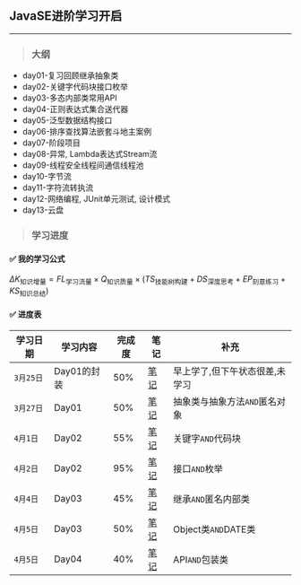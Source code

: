## JavaSE进阶学习开启

___

> ### 大纲
- day01-复习回顾继承抽象类
- day02-关键字代码块接口枚举
- day03-多态内部类常用API
- day04-正则表达式集合送代器
- day05-泛型数据结构接口
- day06-排序查找算法嵌套斗地主案例
- day07-阶段项目
- day08-异常, Lambda表达式Stream流
- day09-线程安全线程间通信线程池
- day10-字节流
- day11-字符流转执流
- day12-网络编程, JUnit单元测试, 设计模式
- day13-云盘

> ### 学习进度

#### ✅ 我的学习公式
$`\Delta K_{\text{知识增量}} = FL_{\text{学习流量}} \times Q_{\text{知识质量}} \times (TS_{\text{技能树构建}} + DS_{\text{深度思考}} + EP_{\text{刻意练习}} + KS_{\text{知识总结}})
`$

#### ✅ 进度表
|学习日期|学习内容|完成度|笔记|补充|
|---|---|---|---|---|
|`3月25日`|Day01的封装|50%|[笔记](Notes/01_JavaSE进阶-继承,抽象类.md)|早上学了,但下午状态很差,未学习|
|`3月27日`|Day01|50%|[笔记](Notes/01_JavaSE进阶-继承,抽象类.md)|抽象类与抽象方法`AND`匿名对象|
|`4月1日`|Day02|55%|[笔记](Notes/02_JavaSE进阶-代码块,接口,枚举.md)|关键字`AND`代码块|
|`4月2日`|Day02|95%|[笔记](Notes/02_JavaSE进阶-代码块,接口,枚举.md)|接口`AND`枚举|
|`4月4日`|Day03|45%|[笔记](Notes/03_JavaSE进阶-多态,内部类.md)|继承`AND`匿名内部类|
|`4月5日`|Day03|50%|[笔记](Notes/03_JavaSE进阶-多态,内部类.md)|Object类`AND`DATE类|
|`4月5日`|Day04|40%|[笔记](Notes/04_JavaSE进阶-正则,Collection集合.md)|API`AND`包装类|


